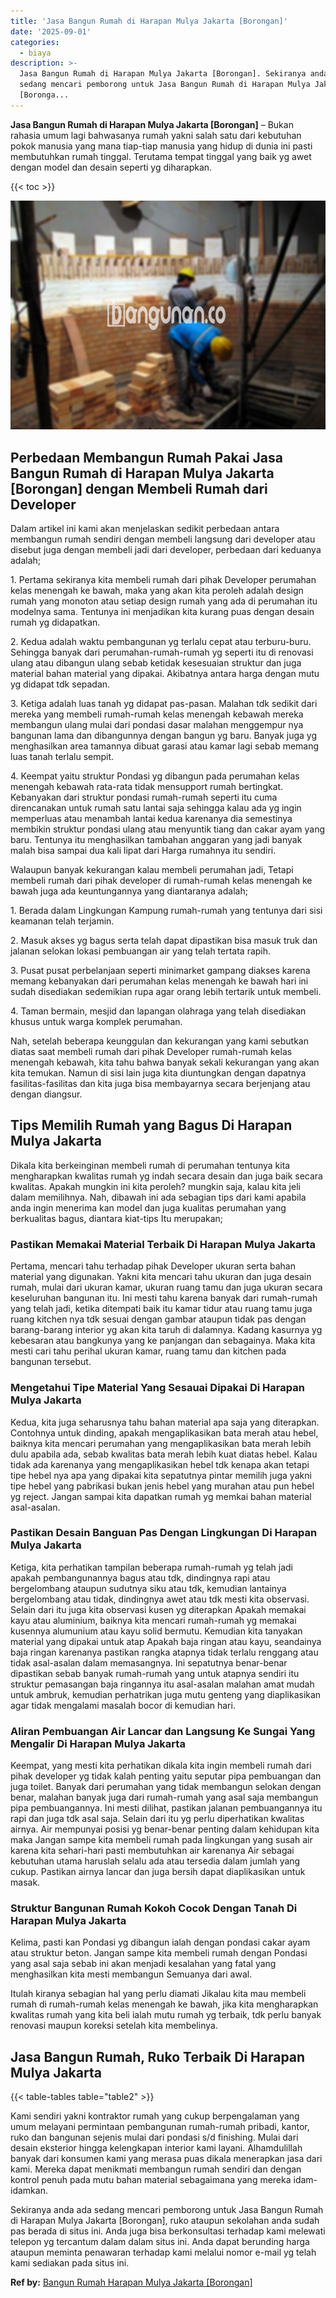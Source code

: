 ```yaml
---
title: 'Jasa Bangun Rumah di Harapan Mulya Jakarta [Borongan]'
date: '2025-09-01'
categories:
  - biaya
description: >-
  Jasa Bangun Rumah di Harapan Mulya Jakarta [Borongan]. Sekiranya anda ada
  sedang mencari pemborong untuk Jasa Bangun Rumah di Harapan Mulya Jakarta
  [Boronga...
---
```


**Jasa Bangun Rumah di Harapan Mulya Jakarta \[Borongan\]** – Bukan rahasia umum lagi bahwasanya rumah yakni salah satu dari kebutuhan pokok manusia yang mana tiap-tiap manusia yang hidup di dunia ini pasti membutuhkan rumah tinggal. Terutama tempat tinggal yang baik yg awet dengan model dan desain seperti yg diharapkan.

{{< toc >}}

![Jasa Bangun Rumah di Harapan Mulya Jakarta [Borongan]](/images/borong-bangunan-15.png)

## Perbedaan Membangun Rumah Pakai Jasa Bangun Rumah di Harapan Mulya Jakarta \[Borongan\] dengan Membeli Rumah dari Developer

Dalam artikel ini kami akan menjelaskan sedikit perbedaan antara membangun rumah sendiri dengan membeli langsung dari developer atau disebut juga dengan membeli jadi dari developer, perbedaan dari keduanya adalah;

1\. Pertama sekiranya kita membeli rumah dari pihak Developer perumahan kelas menengah ke bawah, maka yang akan kita peroleh adalah design rumah yang monoton atau setiap design rumah yang ada di perumahan itu modelnya sama. Tentunya ini menjadikan kita kurang puas dengan desain rumah yg didapatkan.

2\. Kedua adalah waktu pembangunan yg terlalu cepat atau terburu-buru. Sehingga banyak dari perumahan-rumah-rumah yg seperti itu di renovasi ulang atau dibangun ulang sebab ketidak kesesuaian struktur dan juga material bahan material yang dipakai. Akibatnya antara harga dengan mutu yg didapat tdk sepadan.

3\. Ketiga adalah luas tanah yg didapat pas-pasan. Malahan tdk sedikit dari mereka yang membeli rumah-rumah kelas menengah kebawah mereka membangun ulang mulai dari pondasi dasar malahan menggempur nya bangunan lama dan dibangunnya dengan bangun yg baru. Banyak juga yg menghasilkan area tamannya dibuat garasi atau kamar lagi sebab memang luas tanah terlalu sempit.

4\. Keempat yaitu struktur Pondasi yg dibangun pada perumahan kelas menengah kebawah rata-rata tidak mensupport rumah bertingkat. Kebanyakan dari struktur pondasi rumah-rumah seperti itu cuma direncanakan untuk rumah satu lantai saja sehingga kalau ada yg ingin memperluas atau menambah lantai kedua karenanya dia semestinya membikin struktur pondasi ulang atau menyuntik tiang dan cakar ayam yang baru. Tentunya itu menghasilkan tambahan anggaran yang jadi banyak malah bisa sampai dua kali lipat dari Harga rumahnya itu sendiri.

Walaupun banyak kekurangan kalau membeli perumahan jadi, Tetapi membeli rumah dari pihak developer di rumah-rumah kelas menengah ke bawah juga ada keuntungannya yang diantaranya adalah;

1\. Berada dalam Lingkungan Kampung rumah-rumah yang tentunya dari sisi keamanan telah terjamin.

2\. Masuk akses yg bagus serta telah dapat dipastikan bisa masuk truk dan jalanan selokan lokasi pembuangan air yang telah tertata rapih.

3\. Pusat pusat perbelanjaan seperti minimarket gampang diakses karena memang kebanyakan dari perumahan kelas menengah ke bawah hari ini sudah disediakan sedemikian rupa agar orang lebih tertarik untuk membeli.

4\. Taman bermain, mesjid dan lapangan olahraga yang telah disediakan khusus untuk warga komplek perumahan.

Nah, setelah beberapa keunggulan dan kekurangan yang kami sebutkan diatas saat membeli rumah dari pihak Developer rumah-rumah kelas menengah kebawah, kita tahu bahwa banyak sekali kekurangan yang akan kita temukan. Namun di sisi lain juga kita diuntungkan dengan dapatnya fasilitas-fasilitas dan kita juga bisa membayarnya secara berjenjang atau dengan diangsur.

## Tips Memilih Rumah yang Bagus Di Harapan Mulya Jakarta

Dikala kita berkeinginan membeli rumah di perumahan tentunya kita mengharapkan kwalitas rumah yg indah secara desain dan juga baik secara kwalitas. Apakah mungkin ini kita peroleh? mungkin saja, kalau kita jeli dalam memilihnya. Nah, dibawah ini ada sebagian tips dari kami apabila anda ingin menerima kan model dan juga kualitas perumahan yang berkualitas bagus, diantara kiat-tips Itu merupakan;

### Pastikan Memakai Material Terbaik Di Harapan Mulya Jakarta

Pertama, mencari tahu terhadap pihak Developer ukuran serta bahan material yang digunakan. Yakni kita mencari tahu ukuran dan juga desain rumah, mulai dari ukuran kamar, ukuran ruang tamu dan juga ukuran secara keseluruhan bangunan itu. Ini mesti tahu karena banyak dari rumah-rumah yang telah jadi, ketika ditempati baik itu kamar tidur atau ruang tamu juga ruang kitchen nya tdk sesuai dengan gambar ataupun tidak pas dengan barang-barang interior yg akan kita taruh di dalamnya. Kadang kasurnya yg kebesaran atau bangkunya yang ke panjangan dan sebagainya. Maka kita mesti cari tahu perihal ukuran kamar, ruang tamu dan kitchen pada bangunan tersebut.

### Mengetahui Tipe Material Yang Sesauai Dipakai Di Harapan Mulya Jakarta

Kedua, kita juga seharusnya tahu bahan material apa saja yang diterapkan. Contohnya untuk dinding, apakah mengaplikasikan bata merah atau hebel, baiknya kita mencari perumahan yang mengaplikasikan bata merah lebih dulu apabila ada, sebab kwalitas bata merah lebih kuat diatas hebel. Kalau tidak ada karenanya yang mengaplikasikan hebel tdk kenapa akan tetapi tipe hebel nya apa yang dipakai kita sepatutnya pintar memilih juga yakni tipe hebel yang pabrikasi bukan jenis hebel yang murahan atau pun hebel yg reject. Jangan sampai kita dapatkan rumah yg memkai bahan material asal-asalan.

### Pastikan Desain Banguan Pas Dengan Lingkungan Di Harapan Mulya Jakarta

Ketiga, kita perhatikan tampilan beberapa rumah-rumah yg telah jadi apakah pembangunannya bagus atau tdk, dindingnya rapi atau bergelombang ataupun sudutnya siku atau tdk, kemudian lantainya bergelombang atau tidak, dindingnya awet atau tdk mesti kita observasi. Selain dari itu juga kita observasi kusen yg diterapkan Apakah memakai kayu atau aluminium, baiknya kita mencari rumah-rumah yg memakai kusennya alumunium atau kayu solid bermutu. Kemudian kita tanyakan material yang dipakai untuk atap Apakah baja ringan atau kayu, seandainya baja ringan karenanya pastikan rangka atapnya tidak terlalu renggang atau tidak asal-asalan dalam memasangnya. Ini sepatutnya benar-benar dipastikan sebab banyak rumah-rumah yang untuk atapnya sendiri itu struktur pemasangan baja ringannya itu asal-asalan malahan amat mudah untuk ambruk, kemudian perhatrikan juga mutu genteng yang diaplikasikan agar tidak mengalami masalah bocor di kemudian hari.

### Aliran Pembuangan Air Lancar dan Langsung Ke Sungai Yang Mengalir Di Harapan Mulya Jakarta

Keempat, yang mesti kita perhatikan dikala kita ingin membeli rumah dari pihak developer yg tidak kalah penting yaitu seputar pipa pembuangan dan juga toilet. Banyak dari perumahan yang tidak membangun selokan dengan benar, malahan banyak juga dari rumah-rumah yang asal saja membangun pipa pembuangannya. Ini mesti dilihat, pastikan jalanan pembuangannya itu rapi dan juga tdk asal saja. Selain dari itu yg perlu diperhatikan kwalitas airnya. Air mempunyai posisi yg benar-benar penting dalam kehidupan kita maka Jangan sampe kita membeli rumah pada lingkungan yang susah air karena kita sehari-hari pasti membutuhkan air karenanya Air sebagai kebutuhan utama haruslah selalu ada atau tersedia dalam jumlah yang cukup. Pastikan airnya lancar dan juga bersih dapat diaplikasikan untuk masak.

### Struktur Bangunan Rumah Kokoh Cocok Dengan Tanah Di Harapan Mulya Jakarta

Kelima, pasti kan Pondasi yg dibangun ialah dengan pondasi cakar ayam atau struktur beton. Jangan sampe kita membeli rumah dengan Pondasi yang asal saja sebab ini akan menjadi kesalahan yang fatal yang menghasilkan kita mesti membangun Semuanya dari awal.

Itulah kiranya sebagian hal yang perlu diamati Jikalau kita mau membeli rumah di rumah-rumah kelas menengah ke bawah, jika kita mengharapkan kwalitas rumah yang kita beli ialah mutu rumah yg terbaik, tdk perlu banyak renovasi maupun koreksi setelah kita membelinya.

## Jasa Bangun Rumah, Ruko Terbaik Di Harapan Mulya Jakarta

{{< table-tables table="table2" >}}

Kami sendiri yakni kontraktor rumah yang cukup berpengalaman yang umum melayani permintaan pembangunan rumah-rumah pribadi, kantor, ruko dan bangunan sejenis mulai dari pondasi s/d finishing. Mulai dari desain eksterior hingga kelengkapan interior kami layani. Alhamdulillah banyak dari konsumen kami yang merasa puas dikala menerapkan jasa dari kami. Mereka dapat menikmati membangun rumah sendiri dan dengan kontrol penuh pada mutu bahan material sebagaimana yang mereka idam-idamkan.

Sekiranya anda ada sedang mencari pemborong untuk Jasa Bangun Rumah di Harapan Mulya Jakarta \[Borongan\], ruko ataupun sekolahan anda sudah pas berada di situs ini. Anda juga bisa berkonsultasi terhadap kami melewati telepon yg tercantum dalam dalam situs ini. Anda dapat berunding harga ataupun meminta penawaran terhadap kami melalui nomor e-mail yg telah kami sediakan pada situs ini.

**Ref by:** [Bangun Rumah Harapan Mulya Jakarta [Borongan]](https://id.wikipedia.org/wiki/Bangun)
